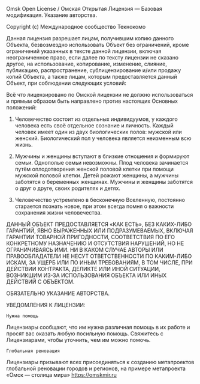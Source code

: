 Omsk Open License / Омская Открытая Лицензия — Базовая модификация. Указание авторства.

Copyright (c) Международное сообщество Текнокомо

Данная лицензия разрешает лицам, получившим копию данного Объекта, безвозмездно использовать Объект без ограничений, кроме ограничений указанных в тексте данной лицензии, включая неограниченное право, если далее по тексту лицензии не сказано другое, на использование, копирование, изменение, слияние, публикацию, распространение, сублицензирование и/или продажу копий Объекта, а также лицам, которым предоставляется данный Объект, при соблюдении следующих условий:

Всё что лицензировано по Омской лицензии не должно использоваться и прямым образом быть направлено против настоящих Основных положений:

1. Человечество состоит из отдельных индивидуумов, у каждого человека есть своё отдельное сознание и личность. Каждый человек имеет один из двух биологических полов: мужской или женский. Биологический пол у человека является неизменным всю жизнь.

2. Мужчины и женщины вступают в близкие отношения и формируют семьи. Однополые семьи невозможны. Плод человека зачинается путём оплодотворения женской половой клетки при помощи мужской половой клетки. Детей рожают женщины, а мужчины заботятся о беременных женщинах. Мужчины и женщины заботятся о друг о друге, своих родителях и детях.

3. Человечество устремлено в бесконечную Вселенную, постоянно старается познать новое, при этом всегда помня о важности сохранения жизни человечества.

ДАННЫЙ ОБЪЕКТ ПРЕДОСТАВЛЯЕТСЯ «КАК ЕСТЬ», БЕЗ КАКИХ-ЛИБО ГАРАНТИЙ, ЯВНО ВЫРАЖЕННЫХ ИЛИ ПОДРАЗУМЕВАЕМЫХ, ВКЛЮЧАЯ ГАРАНТИИ ТОВАРНОЙ ПРИГОДНОСТИ, СООТВЕТСТВИЯ ПО ЕГО КОНКРЕТНОМУ НАЗНАЧЕНИЮ И ОТСУТСТВИЯ НАРУШЕНИЙ, НО НЕ ОГРАНИЧИВАЯСЬ ИМИ. НИ В КАКОМ СЛУЧАЕ АВТОРЫ ИЛИ ПРАВООБЛАДАТЕЛИ НЕ НЕСУТ ОТВЕТСТВЕННОСТИ ПО КАКИМ-ЛИБО ИСКАМ, ЗА УЩЕРБ ИЛИ ПО ИНЫМ ТРЕБОВАНИЯМ, В ТОМ ЧИСЛЕ, ПРИ ДЕЙСТВИИ КОНТРАКТА, ДЕЛИКТЕ ИЛИ ИНОЙ СИТУАЦИИ, ВОЗНИКШИМ ИЗ-ЗА ИСПОЛЬЗОВАНИЯ ОБЪЕКТА ИЛИ ИНЫХ ДЕЙСТВИЙ С ОБЪЕКТОМ.

ОБЯЗАТЕЛЬНО УКАЗАНИЕ АВТОРСТВА.

УВЕДОМЛЕНИЯ К ЛИЦЕНЗИИ:

`Нужна помощь`

Лицензиары сообщают, что им нужна различная помощь в их работе и просят вас оказать любую посильную помощь. Свяжитесь с Лицензиарами, чтобы уточнить, чем им можно помочь.

`Глобальная реновация`

Лицензиары призывают всех присоединяться к созданию метапроектов глобальной реновации городов и регионов, на примере метапроекта «Омск — столица мира» https://omskmir.ru